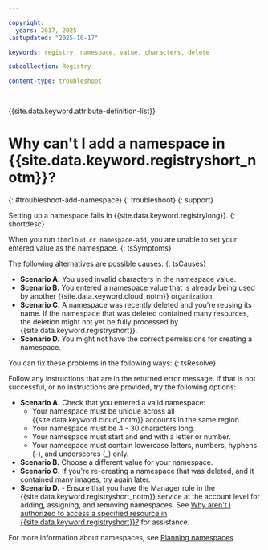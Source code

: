 ```yaml
---

copyright:
  years: 2017, 2025
lastupdated: "2025-10-17"

keywords: registry, namespace, value, characters, delete

subcollection: Registry

content-type: troubleshoot

---
```


{{site.data.keyword.attribute-definition-list}}

# Why can't I add a namespace in {{site.data.keyword.registryshort_notm}}?
{: #troubleshoot-add-namespace}
{: troubleshoot}
{: support}

Setting up a namespace fails in {{site.data.keyword.registrylong}}.
{: shortdesc}

When you run `ibmcloud cr namespace-add`, you are unable to set your entered value as the namespace.
{: tsSymptoms}

The following alternatives are possible causes:
{: tsCauses}

- **Scenario A.** You used invalid characters in the namespace value.
- **Scenario B.** You entered a namespace value that is already being used by another {{site.data.keyword.cloud_notm}} organization.
- **Scenario C.** A namespace was recently deleted and you're reusing its name. If the namespace that was deleted contained many resources, the deletion might not yet be fully processed by {{site.data.keyword.registryshort}}.
- **Scenario D.** You might not have the correct permissions for creating a namespace.

You can fix these problems in the following ways:
{: tsResolve}

Follow any instructions that are in the returned error message. If that is not successful, or no instructions are provided, try the following options:

- **Scenario A.** Check that you entered a valid namespace:
    - Your namespace must be unique across all {{site.data.keyword.cloud_notm}} accounts in the same region.
    - Your namespace must be 4 - 30 characters long.
    - Your namespace must start and end with a letter or number.
    - Your namespace must contain lowercase letters, numbers, hyphens (-), and underscores (_) only.
- **Scenario B.** Choose a different value for your namespace.
- **Scenario C.** If you're re-creating a namespace that was deleted, and it contained many images, try again later.
- **Scenario D.** - Ensure that you have the Manager role in the {{site.data.keyword.registryshort_notm}} service at the account level for adding, assigning, and removing namespaces. See [Why aren't I authorized to access a specified resource in {{site.data.keyword.registryshort}}?](/docs/Registry?topic=Registry-troubleshoot-namespace-auth) for assistance.

For more information about namespaces, see [Planning namespaces](/docs/Registry?topic=Registry-registry_setup_cli_namespace#registry_setup_cli_namespace_plan).
